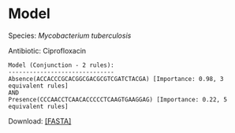 
# Model

Species: *Mycobacterium tuberculosis*

Antibiotic: Ciprofloxacin

```
Model (Conjunction - 2 rules):
------------------------------
Absence(ACCACCCGCACGGCGACGCGTCGATCTACGA) [Importance: 0.98, 3 equivalent rules]
AND
Presence(CCCAACCTCAACACCCCCTCAAGTGAAGGAG) [Importance: 0.22, 5 equivalent rules]

```

Download: [[FASTA]](./model.fasta)

